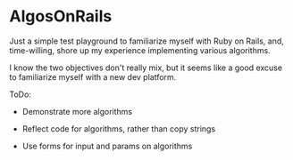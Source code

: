 AlgosOnRails
============

Just a simple test playground to familiarize myself with Ruby on Rails, and, time-willing, shore up my experience implementing various algorithms.

I know the two objectives don't really mix, but it seems like a good excuse to familiarize myself with a new dev platform.

ToDo:

- Demonstrate more algorithms

- Reflect code for algorithms, rather than copy strings

- Use forms for input and params on algorithms